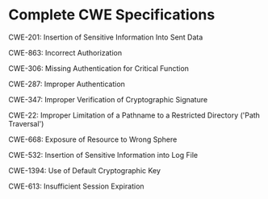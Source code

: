 

# Complete CWE Specifications

CWE-201: Insertion of Sensitive Information Into Sent Data

CWE-863: Incorrect Authorization

CWE-306: Missing Authentication for Critical Function

CWE-287: Improper Authentication

CWE-347: Improper Verification of Cryptographic Signature

CWE-22: Improper Limitation of a Pathname to a Restricted Directory ('Path Traversal')

CWE-668: Exposure of Resource to Wrong Sphere

CWE-532: Insertion of Sensitive Information into Log File

CWE-1394: Use of Default Cryptographic Key

CWE-613: Insufficient Session Expiration